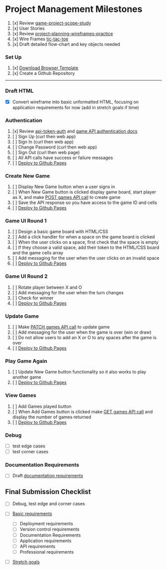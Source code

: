 # Project Management Milestones


1.  [x] Review [game-project-scope-study](https://git.generalassemb.ly/ga-wdi-boston/game-project-scope-study)
1.  [x] User Stories
1.  [x] Review [project-planning-wireframes-practice](https://git.generalassemb.ly/ga-wdi-boston/project-planning-wireframes-practice)
1.  [x] Wire Frames [tic-tac-toe](https://imgur.com/a/58ytysC)
1.  [x] Draft detailed flow-chart and key objects needed

### Set Up

1.  [x] [Download Browser Template](https://git.generalassemb.ly/ga-wdi-boston/browser-template)
1.  [x] Create a Github Repository
----

### Draft HTML
-[x] Convert wireframe into basic unformatted HTML, focusing on application requirements for now (add in stretch goals if time)

### Authentication

1. [x] Review [api-token-auth](https://git.generalassemb.ly/ga-wdi-boston/jquery-ajax-token-auth) and [game API authentication docs](https://git.generalassemb.ly/ga-wdi-boston/game-project-api/blob/master/docs/user.md)
1. [ ] Sign Up (curl then web app)
1. [ ] Sign In (curl then web app)
1. [ ] Change Password (curl then web app)
1. [ ] Sign Out (curl then web page)
1. [ ] All API calls have success or failure messages
1.  [ ] [Deploy to Github Pages](https://git.generalassemb.ly/ga-wdi-boston/gh-pages-deployment-guide)

### Create New Game

1. [ ] Display New Game button when a user signs in
1. [ ] When New Game button is clicked display game board, start player as X, and make [POST games API call](https://git.generalassemb.ly/ga-wdi-boston/game-project-api/blob/master/docs/game.md#create-post-games) to create game
1. [ ] Save the API response so you have access to the game ID and cells
1.  [ ] [Deploy to Github Pages](https://git.generalassemb.ly/ga-wdi-boston/gh-pages-deployment-guide)

### Game UI Round 1

1. [ ] Design a basic game board with HTML/CSS
1. [ ] Add a click handler for when a space on the game board is clicked
1. [ ] When the user clicks on a space, first check that the space is empty
1. [ ] If they choose a valid space, add their token to the HTML/CSS board and the game cells array
1. [ ] Add messaging for the user when the user clicks on an invalid space
1.  [ ] [Deploy to Github Pages](https://git.generalassemb.ly/ga-wdi-boston/gh-pages-deployment-guide)

### Game UI Round 2
1. [ ] Rotate player between X and O
1. [ ] Add messaging for the user when the turn changes
1. [ ] Check for winner
1.  [ ] [Deploy to Github Pages](https://git.generalassemb.ly/ga-wdi-boston/gh-pages-deployment-guide)

### Update Game
1. [ ] Make [PATCH games API call](https://git.generalassemb.ly/ga-wdi-boston/game-project-api/blob/master/docs/game.md#update-patch-gamesid) to update game
1. [ ] Add messaging for the user when the game is over (win or draw)
1. [ ] Do not allow users to add an X or O to any spaces after the game is over
1.  [ ] [Deploy to Github Pages](https://git.generalassemb.ly/ga-wdi-boston/gh-pages-deployment-guide)

### Play Game Again
1. [ ] Update New Game button functionality so it also works to play another game
1.  [ ] [Deploy to Github Pages](https://git.generalassemb.ly/ga-wdi-boston/gh-pages-deployment-guide)

### View Games

1. [ ] Add Games played button
1. [ ] When Add Games button is clicked make [GET games API call](https://git.generalassemb.ly/ga-wdi-boston/game-project-api/blob/master/docs/game.md#index-get-games) and display the number of games returned
1.  [ ] [Deploy to Github Pages](https://git.generalassemb.ly/ga-wdi-boston/gh-pages-deployment-guide)

### Debug
-[ ] test edge cases
-[ ] test corner cases

### Documentation Requirements
-[ ] Draft [documentation requirements](project-guidelines/requirements.md)

## Final Submission Checklist
-[ ] Debug, test edge and corner cases
-[ ] [Basic requirements](project-guidelines/requirements.md)
  -[ ] Deployment requirements
  -[ ] Version control requirements
  -[ ] Documentation Requirements
  -[ ] Application requirements
  -[ ] API requirements
  -[ ] Professional requirements
-[ ] [Stretch goals](project-guidelines/stretch_goals.md)

